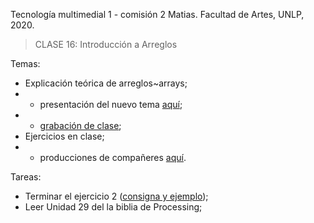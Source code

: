 Tecnología multimedial 1 - comisión 2 Matias. Facultad de Artes, UNLP, 2020.

> CLASE 16: Introducción a Arreglos

Temas:

- Explicación teórica de arreglos~arrays;
- - presentación del nuevo tema [aquí](https://github.com/matiasjl/TM1-2020/blob/master/clase16_8_11/tmm1-M5_Arreglos.pdf);
- - [grabación de clase](https://drive.google.com/file/d/1fs1ctnvrj9YSTuQ7lrd_h_Ud5u0e6Cho/view?usp=sharing);
- Ejercicios en clase;
- - producciones de compañeres [aquí](https://github.com/matiasjl/TM1-2020/tree/master/clase16_8_11/ej_estudiantes).


Tareas:
- Terminar el ejercicio 2 ([consigna y ejemplo](https://github.com/matiasjl/TM1-2020/tree/master/clase16_8_11/ej15b_array_colores));
- Leer Unidad 29 del la biblia de Processing;
